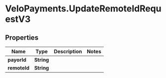 # VeloPayments.UpdateRemoteIdRequestV3

## Properties

Name | Type | Description | Notes
------------ | ------------- | ------------- | -------------
**payorId** | **String** |  | 
**remoteId** | **String** |  | 


